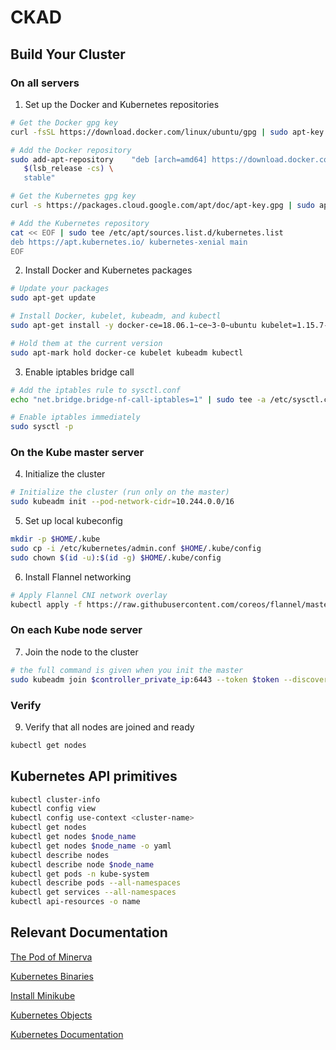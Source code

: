 # CKAD

## Build Your Cluster

### On all servers

1. Set up the Docker and Kubernetes repositories

```bash
# Get the Docker gpg key
curl -fsSL https://download.docker.com/linux/ubuntu/gpg | sudo apt-key add -

# Add the Docker repository
sudo add-apt-repository    "deb [arch=amd64] https://download.docker.com/linux/ubuntu \
   $(lsb_release -cs) \
   stable"

# Get the Kubernetes gpg key
curl -s https://packages.cloud.google.com/apt/doc/apt-key.gpg | sudo apt-key add -

# Add the Kubernetes repository
cat << EOF | sudo tee /etc/apt/sources.list.d/kubernetes.list
deb https://apt.kubernetes.io/ kubernetes-xenial main
EOF
```

2. Install Docker and Kubernetes packages

```bash
# Update your packages
sudo apt-get update

# Install Docker, kubelet, kubeadm, and kubectl
sudo apt-get install -y docker-ce=18.06.1~ce~3-0~ubuntu kubelet=1.15.7-00 kubeadm=1.15.7-00 kubectl=1.15.7-00

# Hold them at the current version
sudo apt-mark hold docker-ce kubelet kubeadm kubectl
```

3. Enable iptables bridge call

```bash
# Add the iptables rule to sysctl.conf
echo "net.bridge.bridge-nf-call-iptables=1" | sudo tee -a /etc/sysctl.conf

# Enable iptables immediately
sudo sysctl -p
```

### On the Kube master server

4. Initialize the cluster

```bash
# Initialize the cluster (run only on the master)
sudo kubeadm init --pod-network-cidr=10.244.0.0/16
```

5. Set up local kubeconfig

```bash
mkdir -p $HOME/.kube
sudo cp -i /etc/kubernetes/admin.conf $HOME/.kube/config
sudo chown $(id -u):$(id -g) $HOME/.kube/config
```

6. Install Flannel networking

```bash
# Apply Flannel CNI network overlay
kubectl apply -f https://raw.githubusercontent.com/coreos/flannel/master/Documentation/kube-flannel.yml
```

### On each Kube node server

7. Join the node to the cluster

```bash
# the full command is given when you init the master
sudo kubeadm join $controller_private_ip:6443 --token $token --discovery-token-ca-cert-hash $hash
```

### Verify

9. Verify that all nodes are joined and ready

```bash
kubectl get nodes
```

## Kubernetes API primitives

```bash
kubectl cluster-info
kubectl config view
kubectl config use-context <cluster-name>
kubectl get nodes
kubectl get nodes $node_name
kubectl get nodes $node_name -o yaml
kubectl describe nodes
kubectl describe node $node_name
kubectl get pods -n kube-system
kubectl describe pods --all-namespaces
kubectl get services --all-namespaces
kubectl api-resources -o name
```

## Relevant Documentation

[The Pod of Minerva](https://interactive.linuxacademy.com/diagrams/ThePodofMinerva.html)

[Kubernetes Binaries](https://github.com/kubernetes/kubernetes/releases/tag/v1.18.0)

[Install Minikube](https://github.com/kubernetes/minikube)

[Kubernetes Objects](https://kubernetes.io/docs/concepts/overview/working-with-objects/kubernetes-objects)

[Kubernetes Documentation](https://kubernetes.io/docs/home/)


